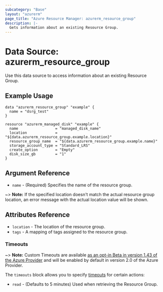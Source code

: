 ```yaml
---
subcategory: "Base"
layout: "azurerm"
page_title: "Azure Resource Manager: azurerm_resource_group"
description: |-
  Gets information about an existing Resource Group.
---
```


# Data Source: azurerm_resource_group

Use this data source to access information about an existing Resource Group.

## Example Usage

```hcl
data "azurerm_resource_group" "example" {
  name = "dsrg_test"
}

resource "azurerm_managed_disk" "example" {
  name                 = "managed_disk_name"
  location             = "${data.azurerm_resource_group.example.location}"
  resource_group_name  = "${data.azurerm_resource_group.example.name}"
  storage_account_type = "Standard_LRS"
  create_option        = "Empty"
  disk_size_gb         = "1"
}
```

## Argument Reference

* `name` - (Required) Specifies the name of the resource group.

~> **Note:** If the specified location doesn't match the actual resource group location, an error message with the actual location value will be shown.

## Attributes Reference

* `location` - The location of the resource group.
* `tags` - A mapping of tags assigned to the resource group.

### Timeouts

~> **Note:** Custom Timeouts are available [as an opt-in Beta in version 1.43 of the Azure Provider](/docs/providers/azurerm/guides/2.0-beta.html) and will be enabled by default in version 2.0 of the Azure Provider.

The `timeouts` block allows you to specify [timeouts](https://www.terraform.io/docs/configuration/resources.html#timeouts) for certain actions:

* `read` - (Defaults to 5 minutes) Used when retrieving the Resource Group.
